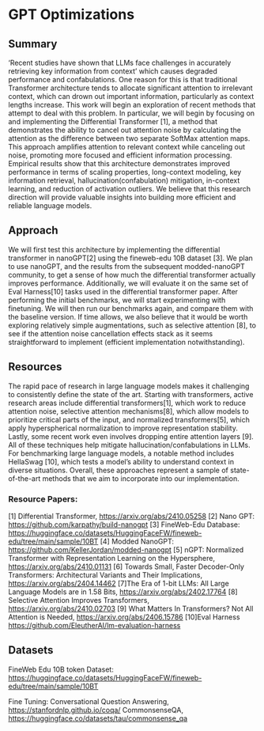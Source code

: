 # GPT Optimizations

## Summary
‘Recent studies have shown that LLMs face challenges in accurately retrieving key information from context’ which causes degraded performance and confabulations. One reason for this is that traditional Transformer architecture tends to allocate significant attention to irrelevant context, which can drown out important information, particularly as context lengths increase. 
This work will begin an exploration of recent methods that attempt to deal with this problem. In particular, we will begin by focusing on and implementing the Differential Transformer [1], a method that demonstrates the ability to cancel out attention noise by calculating the attention as the difference between two separate SoftMax attention maps. This approach amplifies attention to relevant context while canceling out noise, promoting more focused and efficient information processing. 
Empirical results show that this architecture demonstrates improved performance  in terms of scaling properties, long-context modeling, key information retrieval, hallucination(confabulation) mitigation, in-context learning, and reduction of activation outliers. We believe that this research direction will provide valuable insights into building more efficient and reliable language models. 

## Approach
We will first test this architecture by implementing the differential transformer in nanoGPT[2] using the fineweb-edu 10B dataset [3].
We plan to use nanoGPT, and the results from the subsequent modded-nanoGPT community, to get a sense of how much the differential transformer actually improves performance. Additionally, we will evaluate it on the same set of Eval Harness[10] tasks used in the differential transformer paper.
After performing the initial benchmarks, we will start experimenting with finetuning.  We will then run our benchmarks again, and compare them with the baseline version.
If time allows, we also believe that it would be worth exploring relatively simple augmentations, such as selective attention [8], to see if the attention noise cancellation effects stack as it seems straightforward to implement (efficient implementation notwithstanding).

## Resources
The rapid pace of research in large language models makes it challenging to consistently define the state of the art. Starting with transformers, active research areas include differential transformers[1], which work to reduce attention noise, selective attention mechanisms[8], which allow models to prioritize critical parts of the input, and normalized transformers[5], which apply hyperspherical normalization to improve representation stability. Lastly, some recent work even involves dropping entire attention layers [9]. All of these techniques help mitigate hallucination/confabulations in LLMs.  
For benchmarking large language models, a notable method includes HellaSwag [10], which tests a model’s ability to understand context in diverse situations.
Overall, these approaches represent a sample of state-of-the-art methods that we aim to incorporate into our implementation.

### Resource Papers:
[1] Differential Transformer, https://arxiv.org/abs/2410.05258
[2] Nano GPT:  https://github.com/karpathy/build-nanogpt
[3] FineWeb-Edu Database: https://huggingface.co/datasets/HuggingFaceFW/fineweb-edu/tree/main/sample/10BT
[4] Modded NanoGPT: https://github.com/KellerJordan/modded-nanogpt
[5] nGPT: Normalized Transformer with Representation Learning on the Hypersphere, https://arxiv.org/abs/2410.01131
[6] Towards Small, Faster Decoder-Only Transformers: Architectural Variants and Their Implications, https://arxiv.org/abs/2404.14462
[7]The Era of 1-bit LLMs: All Large Language Models are in 1.58 Bits, https://arxiv.org/abs/2402.17764
[8] Selective Attention Improves Transformers, https://arxiv.org/abs/2410.02703
 [9] What Matters In Transformers? Not All Attention is Needed, https://arxiv.org/abs/2406.15786
[10]Eval Harness https://github.com/EleutherAI/lm-evaluation-harness

## Datasets
FineWeb Edu 10B token Dataset: https://huggingface.co/datasets/HuggingFaceFW/fineweb-edu/tree/main/sample/10BT

Fine Tuning:
 Conversational Question Answering, https://stanfordnlp.github.io/coqa/
CommonsenseQA, https://huggingface.co/datasets/tau/commonsense_qa
